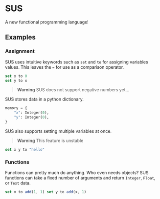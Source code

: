 # SUS

A new functional programming language!

## Examples

### Assignment

SUS uses intuitive keywords such as `set` and `to` for assigning variables values. This leaves the `=` for use as a comparison operator.

```js
set x to 0
set y to x
```

> **Warning** SUS does not support negative numbers yet...

SUS stores data in a python dictionary.

```py
memory = {
    "x": Integer(0),
    "y": Integer(0),
}
```

SUS also supports setting multiple variables at once. 
> **Warning** This feature is unstable

```js
set x y to "hello"
```

### Functions

Functions can pretty much do anything. Who even needs objects? SUS functions can take a fixed number of arguments and return `Integer`, `Float`, or `Text` data.

```js
set x to add(1, 1) set y to add(x, 1)
```